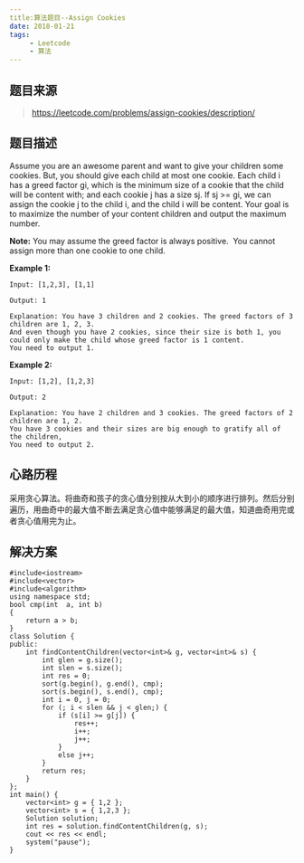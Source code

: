 ```yaml
---
title:算法题目--Assign Cookies
date: 2018-01-21
tags: 
     - Leetcode
     - 算法
---
```


## 题目来源

> https://leetcode.com/problems/assign-cookies/description/

## 题目描述

Assume you are an awesome parent and want to give your children some cookies. But, you should give each child at most one cookie. Each child i has a greed factor gi, which is the minimum size of a cookie that the child will be content with; and each cookie j has a size sj. If sj >= gi, we can assign the cookie j to the child i, and the child i will be content. Your goal is to maximize the number of your content children and output the maximum number.

**Note:**
You may assume the greed factor is always positive. 
You cannot assign more than one cookie to one child.

<!--more-->

**Example 1:**

```
Input: [1,2,3], [1,1]

Output: 1

Explanation: You have 3 children and 2 cookies. The greed factors of 3 children are 1, 2, 3. 
And even though you have 2 cookies, since their size is both 1, you could only make the child whose greed factor is 1 content.
You need to output 1.

```

**Example 2:**

```
Input: [1,2], [1,2,3]

Output: 2

Explanation: You have 2 children and 3 cookies. The greed factors of 2 children are 1, 2. 
You have 3 cookies and their sizes are big enough to gratify all of the children, 
You need to output 2.
```

## 心路历程

采用贪心算法。将曲奇和孩子的贪心值分别按从大到小的顺序进行排列。然后分别遍历，用曲奇中的最大值不断去满足贪心值中能够满足的最大值，知道曲奇用完或者贪心值用完为止。

## 解决方案

```
#include<iostream>
#include<vector>
#include<algorithm>
using namespace std;
bool cmp(int  a, int b)
{
	return a > b;
}
class Solution {
public:
	int findContentChildren(vector<int>& g, vector<int>& s) {
		int glen = g.size();
		int slen = s.size();
		int res = 0;
		sort(g.begin(), g.end(), cmp);
		sort(s.begin(), s.end(), cmp);
		int i = 0, j = 0;
		for (; i < slen && j < glen;) {
			if (s[i] >= g[j]) {
				res++;
				i++;
				j++;
			}
			else j++;
		}
		return res;
	}
};
int main() {
	vector<int> g = { 1,2 };
	vector<int> s = { 1,2,3 };
	Solution solution;
	int res = solution.findContentChildren(g, s);
	cout << res << endl;
	system("pause");
}
```



